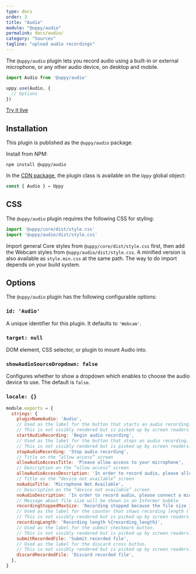 ```yaml
---
type: docs
order: 3
title: "Audio"
module: "@uppy/audio"
permalink: docs/audio/
category: "Sources"
tagline: "upload audio recordings"
---
```


The `@uppy/audio` plugin lets you record audio using a built-in or external microphone, or any other audio device, on desktop and mobile.

```js
import Audio from '@uppy/audio'

uppy.use(Audio, {
  // Options
})
```

<a class="TryButton" href="/examples/dashboard/">Try it live</a>

## Installation

This plugin is published as the `@uppy/audio` package.

Install from NPM:

```shell
npm install @uppy/audio
```

In the [CDN package](/docs/#With-a-script-tag), the plugin class is available on the `Uppy` global object:

```js
const { Audio } = Uppy
```

## CSS

The `@uppy/audio` plugin requires the following CSS for styling:

```js
import '@uppy/core/dist/style.css'
import '@uppy/audio/dist/style.css'
```

Import general Core styles from `@uppy/core/dist/style.css` first, then add the Webcam styles from `@uppy/audio/dist/style.css`. A minified version is also available as `style.min.css` at the same path. The way to do import depends on your build system.

## Options

The `@uppy/audio` plugin has the following configurable options:

### `id: 'Audio'`

A unique identifier for this plugin. It defaults to `'Webcam'`.

### `target: null`

DOM element, CSS selector, or plugin to mount Audio into.

### `showAudioSourceDropdown: false`

Configures whether to show a dropdown which enables to choose the audio device to use. The default is `false`.

### `locale: {}`

<!-- eslint-disable no-restricted-globals, no-multiple-empty-lines -->

```js
module.exports = {
  strings: {
    pluginNameAudio: 'Audio',
    // Used as the label for the button that starts an audio recording.
    // This is not visibly rendered but is picked up by screen readers.
    startAudioRecording: 'Begin audio recording',
    // Used as the label for the button that stops an audio recording.
    // This is not visibly rendered but is picked up by screen readers.
    stopAudioRecording: 'Stop audio recording',
    // Title on the “allow access” screen
    allowAudioAccessTitle: 'Please allow access to your microphone',
    // Description on the “allow access” screen
    allowAudioAccessDescription: 'In order to record audio, please allow microphone access for this site.',
    // Title on the “device not available” screen
    noAudioTitle: 'Microphone Not Available',
    // Description on the “device not available” screen
    noAudioDescription: 'In order to record audio, please connect a microphone or another audio input device',
    // Message about file size will be shown in an Informer bubble
    recordingStoppedMaxSize: 'Recording stopped because the file size is about to exceed the limit',
    // Used as the label for the counter that shows recording length (`1:25`).
    // This is not visibly rendered but is picked up by screen readers.
    recordingLength: 'Recording length %{recording_length}',
    // Used as the label for the submit checkmark button.
    // This is not visibly rendered but is picked up by screen readers.
    submitRecordedFile: 'Submit recorded file',
    // Used as the label for the discard cross button.
    // This is not visibly rendered but is picked up by screen readers.
    discardRecordedFile: 'Discard recorded file',
  },
}

```
